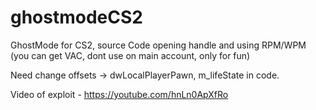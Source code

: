 # ghostmodeCS2
GhostMode for CS2, source 
Code opening handle and using RPM/WPM (you can get VAC, dont use on main account, only for fun)

Need change offsets -> dwLocalPlayerPawn, m_lifeState in code.

Video of exploit - 
https://youtube.com/hnLn0ApXfRo
